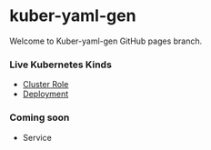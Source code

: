 # kuber-yaml-gen

Welcome to Kuber-yaml-gen GitHub pages branch.

### Live Kubernetes Kinds

 - [Cluster Role](https://kube-yaml-gen.github.io/kuber-yaml-gen/ClusterRole/ClusterRole.html)
 - [Deployment](https://kube-yaml-gen.github.io/kuber-yaml-gen/Deployment/Deployment.html)
 
### Coming soon
 
 - Service
